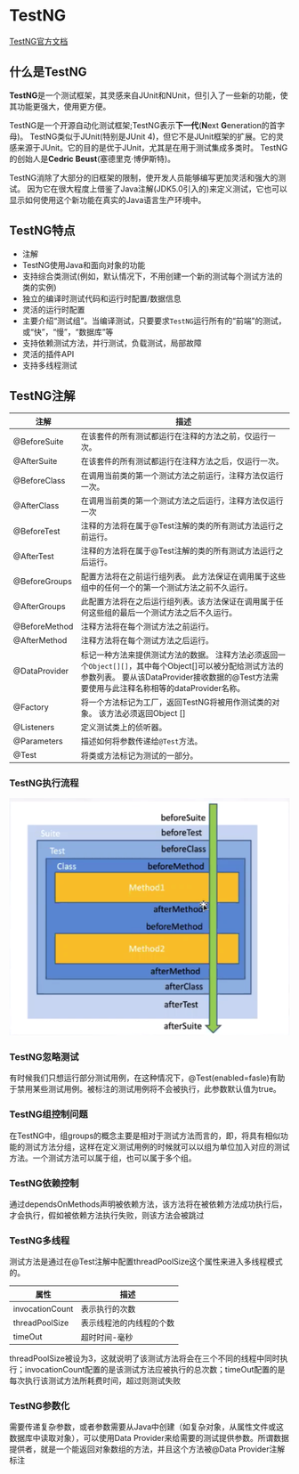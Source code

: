 # TestNG
[TestNG官方文档](https://testng.org/doc/index.html)

## 什么是TestNG

**TestNG**是一个测试框架，其灵感来自JUnit和NUnit，但引入了一些新的功能，使其功能更强大，使用更方便。

TestNG是一个开源自动化测试框架;TestNG表示**下一代**(**N**ext **G**eneration的首字母)。 TestNG类似于JUnit(特别是JUnit 4)，但它不是JUnit框架的扩展。它的灵感来源于JUnit。它的目的是优于JUnit，尤其是在用于测试集成多类时。 TestNG的创始人是**Cedric Beust**(塞德里克·博伊斯特)。

TestNG消除了大部分的旧框架的限制，使开发人员能够编写更加灵活和强大的测试。 因为它在很大程度上借鉴了Java注解(JDK5.0引入的)来定义测试，它也可以显示如何使用这个新功能在真实的Java语言生产环境中。

## TestNG特点

- 注解
- TestNG使用Java和面向对象的功能
- 支持综合类测试(例如，默认情况下，不用创建一个新的测试每个测试方法的类的实例)
- 独立的编译时测试代码和运行时配置/数据信息
- 灵活的运行时配置
- 主要介绍“测试组”。当编译测试，只要要求`TestNG`运行所有的“前端”的测试，或“快”，“慢”，“数据库”等
- 支持依赖测试方法，并行测试，负载测试，局部故障
- 灵活的插件API
- 支持多线程测试

## TestNG注解

| 注解          | 描述                                                         |
| ------------- | ------------------------------------------------------------ |
| @BeforeSuite  | 在该套件的所有测试都运行在注释的方法之前，仅运行一次。       |
| @AfterSuite   | 在该套件的所有测试都运行在注释方法之后，仅运行一次。         |
| @BeforeClass  | 在调用当前类的第一个测试方法之前运行，注释方法仅运行一次。   |
| @AfterClass   | 在调用当前类的第一个测试方法之后运行，注释方法仅运行一次     |
| @BeforeTest   | 注释的方法将在属于@Test注解的类的所有测试方法运行之前运行。  |
| @AfterTest    | 注释的方法将在属于@Test注解的类的所有测试方法运行之后运行。  |
| @BeforeGroups | 配置方法将在之前运行组列表。 此方法保证在调用属于这些组中的任何一个的第一个测试方法之前不久运行。 |
| @AfterGroups  | 此配置方法将在之后运行组列表。该方法保证在调用属于任何这些组的最后一个测试方法之后不久运行。 |
| @BeforeMethod | 注释方法将在每个测试方法之前运行。                           |
| @AfterMethod  | 注释方法将在每个测试方法之后运行。                           |
| @DataProvider | 标记一种方法来提供测试方法的数据。 注释方法必须返回一个`Object[][]`，其中每个Object[]可以被分配给测试方法的参数列表。 要从该DataProvider接收数据的@Test方法需要使用与此注释名称相等的dataProvider名称。 |
| @Factory      | 将一个方法标记为工厂，返回TestNG将被用作测试类的对象。 该方法必须返回Object [] |
| @Listeners    | 定义测试类上的侦听器。                                       |
| @Parameters   | 描述如何将参数传递给`@Test`方法。                            |
| @Test         | 将类或方法标记为测试的一部分。                               |

### TestNG执行流程
![image](./image/TestNG执行.png)

### TestNG忽略测试
有时候我们只想运行部分测试用例，在这种情况下，@Test(enabled=fasle)有助于禁用某些测试用例。被标注的测试用例将不会被执行，此参数默认值为true。

### TestNG组控制问题
在TestNG中，组groups的概念主要是相对于测试方法而言的，即，将具有相似功能的测试方法分组，这样在定义测试用例的时候就可以以组为单位加入对应的测试方法。一个测试方法可以属于组，也可以属于多个组。

### TestNG依赖控制
通过dependsOnMethods声明被依赖方法，该方法将在被依赖方法成功执行后，才会执行，假如被依赖方法执行失败，则该方法会被跳过

### TestNG多线程
测试方法是通过在@Test注解中配置threadPoolSize这个属性来进入多线程模式的。

|属性|描述|
|---|----|
|invocationCount|表示执行的次数|
|threadPoolSize|表示线程池的内线程的个数|
|timeOut|超时时间-毫秒|


threadPoolSize被设为3，这就说明了该测试方法将会在三个不同的线程中同时执行；invocationCount配置的是该测试方法应被执行的总次数；timeOut配置的是每次执行该测试方法所耗费时间，超过则测试失败

### TestNG参数化
需要传递复杂参数，或者参数需要从Java中创建（如复杂对象，从属性文件或这数据库中读取对象），可以使用Data Provider来给需要的测试提供参数。所谓数据提供者，就是一个能返回对象数组的方法，并且这个方法被@Data Provider注解标注